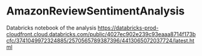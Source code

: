 # AmazonReviewSentimentAnalysis
Databricks notebook of the analysis https://databricks-prod-cloudfront.cloud.databricks.com/public/4027ec902e239c93eaaa8714f173bcfc/3741049972324885/2570565789387396/4413065072037724/latest.html
